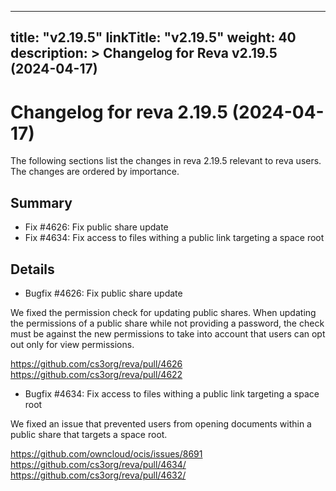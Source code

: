 
---
title: "v2.19.5"
linkTitle: "v2.19.5"
weight: 40
description: >
  Changelog for Reva v2.19.5 (2024-04-17)
---

Changelog for reva 2.19.5 (2024-04-17)
=======================================

The following sections list the changes in reva 2.19.5 relevant to
reva users. The changes are ordered by importance.

Summary
-------

*   Fix #4626: Fix public share update
*   Fix #4634: Fix access to files withing a public link targeting a space root

Details
-------

*   Bugfix #4626: Fix public share update

   We fixed the permission check for updating public shares. When updating the permissions of a
   public share while not providing a password, the check must be against the new permissions to
   take into account that users can opt out only for view permissions.

   https://github.com/cs3org/reva/pull/4626
   https://github.com/cs3org/reva/pull/4622

*   Bugfix #4634: Fix access to files withing a public link targeting a space root

   We fixed an issue that prevented users from opening documents within a public share that
   targets a space root.

   https://github.com/owncloud/ocis/issues/8691
   https://github.com/cs3org/reva/pull/4634/
   https://github.com/cs3org/reva/pull/4632/

